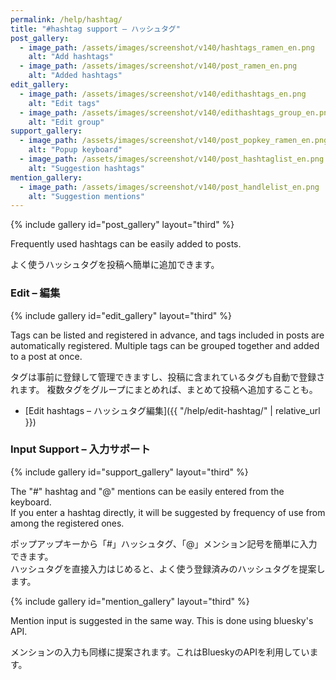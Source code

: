 ```yaml
---
permalink: /help/hashtag/
title: "#hashtag support – ハッシュタグ"
post_gallery:
  - image_path: /assets/images/screenshot/v140/hashtags_ramen_en.png
    alt: "Add hashtags"
  - image_path: /assets/images/screenshot/v140/post_ramen_en.png
    alt: "Added hashtags"
edit_gallery:
  - image_path: /assets/images/screenshot/v140/edithashtags_en.png
    alt: "Edit tags"
  - image_path: /assets/images/screenshot/v140/edithashtags_group_en.png
    alt: "Edit group"
support_gallery:
  - image_path: /assets/images/screenshot/v140/post_popkey_ramen_en.png
    alt: "Popup keyboard"
  - image_path: /assets/images/screenshot/v140/post_hashtaglist_en.png
    alt: "Suggestion hashtags"
mention_gallery:
  - image_path: /assets/images/screenshot/v140/post_handlelist_en.png
    alt: "Suggestion mentions"
---
```


{% include gallery id="post_gallery" layout="third" %}

Frequently used hashtags can be easily added to posts.

よく使うハッシュタグを投稿へ簡単に追加できます。

### Edit – 編集

{% include gallery id="edit_gallery" layout="third" %}

Tags can be listed and registered in advance, and tags included in posts are automatically registered. 
Multiple tags can be grouped together and added to a post at once.  

タグは事前に登録して管理できますし、投稿に含まれているタグも自動で登録されます。
複数タグをグループにまとめれば、まとめて投稿へ追加することも。

 - [Edit hashtags – ハッシュタグ編集]({{ "/help/edit-hashtag/" | relative_url }})

### Input Support – 入力サポート

{% include gallery id="support_gallery" layout="third" %}

The "#" hashtag and "@" mentions can be easily entered from the keyboard.  
If you enter a hashtag directly, it will be suggested by frequency of use from among the registered ones.  

ポップアップキーから「#」ハッシュタグ、「@」メンション記号を簡単に入力できます。  
ハッシュタグを直接入力はじめると、よく使う登録済みのハッシュタグを提案します。

{% include gallery id="mention_gallery" layout="third" %}

Mention input is suggested in the same way. This is done using bluesky's API. 

メンションの入力も同様に提案されます。これはBlueskyのAPIを利用しています。